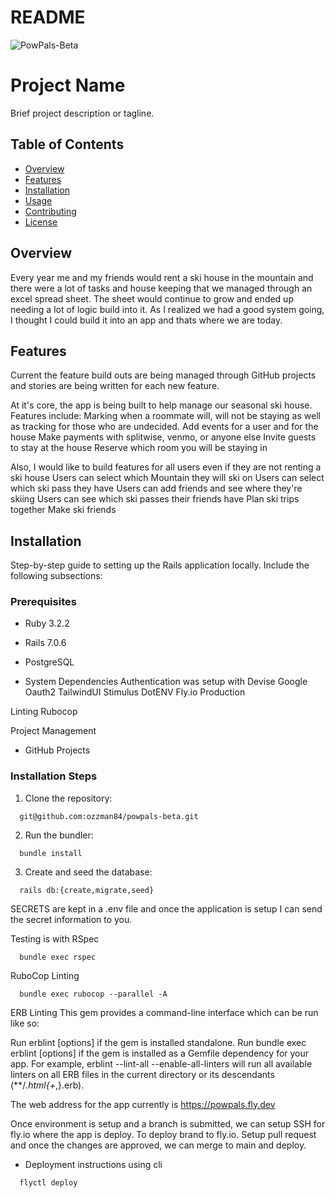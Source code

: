 # README

![PowPals-Beta](https://github.com/ozzman84/powpals-beta/actions/workflows/ci.yml/badge.svg)
# Project Name

Brief project description or tagline.

## Table of Contents
- [Overview](#overview)
- [Features](#features)
- [Installation](#installation)
- [Usage](#usage)
- [Contributing](#contributing)
- [License](#license)

## Overview
Every year me and my friends would rent a ski house in the mountain and there were a lot of tasks and house keeping that we managed through an excel spread sheet. The sheet would continue to grow and ended up needing a lot of logic build into it. As I realized we had a good system going, I thought I could build it into an app and thats where we are today.

## Features
Current the feature build outs are being managed through GitHub projects and stories are being written for each new feature. 

At it's core, the app is being built to help manage our seasonal ski house. 
Features include:
Marking when a roommate will, will not be staying as well as tracking for those who are undecided.
Add events for a user and for the house
Make payments with splitwise, venmo, or anyone else
Invite guests to stay at the house
Reserve which room you will be staying in

Also, I would like to build features for all users even if they are not renting a ski house
Users can select which Mountain they will ski on
Users can select which ski pass they have
Users can add friends and see where they're skiing
Users can see which ski passes their friends have
Plan ski trips together
Make ski friends

## Installation
Step-by-step guide to setting up the Rails application locally. Include the following subsections:

### Prerequisites
 * Ruby 3.2.2
 * Rails 7.0.6
 * PostgreSQL

* System Dependencies
Authentication was setup with Devise
Google Oauth2
TailwindUI
Stimulus
DotENV
Fly.io Production

Linting
Rubocop

Project Management
* GitHub Projects

### Installation Steps
1. Clone the repository:
```
  git@github.com:ozzman84/powpals-beta.git
```

2. Run the bundler:
```
  bundle install
```

3. Create and seed the database:
```
  rails db:{create,migrate,seed}
```

SECRETS are kept in a .env file and once the application is setup I can send the secret information to you.

Testing is with RSpec
```
  bundle exec rspec
```

RuboCop Linting
```
  bundle exec rubocop --parallel -A
```

ERB Linting
This gem provides a command-line interface which can be run like so:

Run erblint [options] if the gem is installed standalone.
Run bundle exec erblint [options] if the gem is installed as a Gemfile dependency for your app.
For example, erblint --lint-all --enable-all-linters will run all available linters on all ERB files in the current directory or its descendants (**/*.html{+*,}.erb).

The web address for the app currently is https://powpals.fly.dev

Once environment is setup and a branch is submitted, we can setup SSH for fly.io where the app is deploy. To deploy brand to fly.io. Setup pull request and once the changes are approved, we can merge to main and deploy.

* Deployment instructions using cli
```
  flyctl deploy
```
